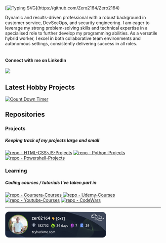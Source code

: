 
<br>

[![Typing SVG](https://readme-typing-svg.demolab.com?font=Fira+Code&pause=1000&color=F78C38&background=16FF2F00&multiline=true&width=435&height=70&lines=Hi+I'm+Kyle+(a.k.a.+Zero2164);Welcome+to+my+Github+space!)](https://github.com/Zero2164/Zero2164)

Dynamic and results-driven professional with a robust background in customer service, DevSecOps, and security engineering. I am eager to leverage my strong problem-solving skills and technical expertise in a specialised role to further develop my programming abilities. As a versatile hybrid worker, I excel in both collaborative team environments and autonomous settings, consistently delivering success in all roles. 
<br>
<br>

#### Connect with me on LinkedIn
<a href="https://www.linkedin.com/in/kyle-lamont-a72326152"><img src="https://img.shields.io/badge/LinkedIn-0077B5?style=for-the-badge&logo=linkedin&logoColor=white" /></a>



<h2>Latest Hobby Projects</h2>

[![Count Down Timer](https://img.shields.io/badge/Latest-Count_Down_Timer-orange?style=for-the-badge&logo=firebase&logoColor=white&color=orange)](https://github.com/Zero2164/HTML-CSS-JS-Projects/tree/main/countdown_timer) 



<!-- Repos -->
 <h2>Repositories</h2>


### Projects

##### Keeping track of my projects large and small

[![repo - HTML-CSS-JS-Projects](https://img.shields.io/badge/Repo-HTML_CSS_JS_Projects-100000?style=for-the-badge&logo=HTML5&logoColor=white&color=00C878)](https://github.com/Zero2164/HTML-CSS-JS-Projects)
[![repo - Python-Projects](https://img.shields.io/badge/Repo-Python_Projects-100000?style=for-the-badge&logo=Python&logoColor=white&color=00C878)](https://github.com/Zero2164/Python-Projects) 
[![repo - Powershell-Projects](https://img.shields.io/badge/Repo-Powershell_Projects-100000?style=for-the-badge&logo=Powershell&logoColor=white&color=00C878)](https://github.com/Zero2164/Powershell-Projects)


### Learning

##### Coding courses / tutorials I've taken part in
  
[![repo - Coursera-Courses](https://img.shields.io/badge/Repo-Coursera_Courses-100000?style=for-the-badge&logo=Coursera&logoColor=white&color=268694)](https://github.com/Zero2164/Coursera-Learning) 
[![repo - Udemy-Courses](https://img.shields.io/badge/Repo-Udemy_Courses-100000?style=for-the-badge&logo=Udemy&logoColor=white&color=268694)](https://github.com/Zero2164/Udemy-Learning)
[![repo - Youtube-Courses](https://img.shields.io/badge/Repo-Youtube_Courses-100000?style=for-the-badge&logo=Youtube&logoColor=white&color=268694)](https://github.com/Zero2164/Youtube-Learning)
[![repo - CodeWars](https://img.shields.io/badge/Repo-CodeWars_Challenges-100000?style=for-the-badge&logo=codewars&logoColor=white&color=268694)](https://github.com/Zero2164/codewars)
<br>

---
<!-- TryHackMe -->
<a href="https://www.linkedin.com/in/kyle-lamont-a72326152">![tryhackme stats](https://raw.githubusercontent.com/Zero2164/Zero2164/master/assets/thm_propic.png)</a>

<!-- Icon Images provided by: https://www.flaticon.com/ -->
